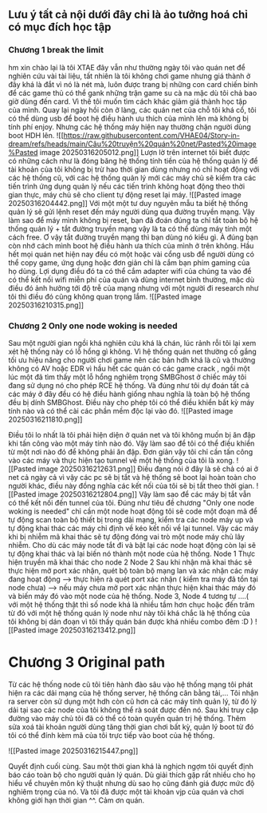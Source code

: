 
## Lưu ý tất cả nội dưới đây chỉ là ảo tưởng hoá chỉ có mục đích học tập

### Chương 1 break the limit 

hm xin chào lại là tôi XTAE đây  vẫn như thường ngày tôi vào quán net để nghiên cứu vài tài liệu, tất nhiên là tôi không chơi game nhưng giá thành ở đây khá là đắt vì nó là nét mà, luôn được trang bị những con card chiến binh để các game thủ có thể gank những trận game su cà na mặc dù tôi chả bao giờ dùng đến card. Vì thế tôi muốn tìm cách khác giảm giá thành học tập của mình. Quay lại ngày hồi còn ở làng, các quán net của chỗ tôi khá cổ, tôi có thể dùng usb để boot hệ điều hành ưu thích của mình lên mà không bị tính phí enjoy. Nhưng các hệ thống máy hiện nay thường chặn người dùng boot HDH lên.
![[https://raw.githubusercontent.com/VHAE04/Story-in-dream/refs/heads/main/Câu%20truyện%20quán%20net/Pasted%20image%Pasted image 20250316205012.png]]
 Lượn lờ trên internet tôi biết được có những cách như là đóng băng hệ thống tính tiền của hệ thống quản lý để tài khoản của tôi không bị trừ hao thời gian dùng nhưng nó chỉ hoạt động với các hệ thống cũ, với các hệ thống quản lý mới các máy chủ sẽ kiểm tra các tiến trình ứng dụng quản lý nếu các tiến trình không hoạt động theo thời gian thực, máy chủ sẽ cho client tự động reset lại máy.
![[Pasted image 20250316204442.png]]
Với một một tư duy nguyên mẫu ta biết hệ thống quản lý sẽ gửi lệnh reset đến máy người dùng qua đường truyền mạng. Vậy làm sao để máy mình không bị reset, bạn đã đoán đúng ta chỉ tắt toàn bộ hệ thống quản lý + tắt đường truyền mạng vậy là ta có thể dùng máy tính một cách free.
Ơ vậy tắt đường truyền mạng thì bạn dùng nó kiểu gì. À đúng bạn còn nhớ cách mình boot hệ điều hành ưa thích của mình ở trên không. Hầu hết mọi quán net hiện nay đều có một hoặc vài cổng usb để người dùng có thể copy game, ứng dụng hoặc đơn giản chỉ là cắm bạn phím gaming của họ dùng. Lợi dụng điều đó ta có thể cắm adapter wifi của chúng ta vào để có thể kết nối wifi miễn phí của quán và dùng internet bình thường, mặc dù điều đó ảnh hưởng tới độ trễ của mạng nhưng với một người đi research như tôi thì điều đó cũng không quan trọng lắm.
![[Pasted image 20250316210315.png]]

### Chương 2 Only one node woking is needed

Sau một người gian ngồi khá nghiên cứu khá là chán, lúc rảnh rỗi tôi lại xem xét hệ thống này có lỗ hổng gì không. Vì hệ thống quán net thường cố gắng tối ưu hiệu năng cho người chơi game nên các bản hdh khá là cũ và thường không có AV hoặc EDR vì hầu hết các quán có các game crack , ngồi một lúc một đã tìm thấy một lỗ hổng nghiêm trọng SMBGhost ở chiếc máy tôi đang sử dụng nó cho phép RCE hệ thống. Và đúng như tôi dự đoán tất cả các máy ở đây đều có hệ điều hành giống nhau nghĩa là toàn bộ hệ thống đều bị dính SMBGhost. Điều này cho phép tôi có thể điều khiển bất kỳ máy tính nào và có thể cài các phần mềm độc lại vào đó.
![[Pasted image 20250316211810.png]]

Điều tôi lo nhất là tôi phải hiện diện ở quán net và tôi không muốn bị ăn đập khi tấn công vào một máy tính nào đó. Vậy làm sao để tôi có thể điều khiển từ một nơi nào đó để không phải ăn đập. Đơn giản vậy tôi chỉ cần tấn công vào các máy và thực hiện tạo tunnel về một hệ thống của tôi là xong.
![[Pasted image 20250316212631.png]]
Điều đang nói ở đây là sẽ chả có ai ở net cả ngày cả vì vậy các pc sẽ bị tắt và hệ thống sẽ boot lại hoàn toàn cho người khác, điều này đồng nghĩa các kết nối của tôi sẽ bị tắt theo thời gian.
![[Pasted image 20250316212804.png]]
Vậy làm sao để các máy bị tắt vẫn có thể kết nối đến tunnel của tôi. Đúng như tiêu đề chương "Only one node woking is needed" chỉ cần một node hoạt động tôi sẽ code một đoạn mã để tự động scan toàn bộ thiết bị trong dải mạng, kiểm tra các node máy up và tự động khai thác các máy chỉ định về kéo kết nối về lại tunnel. Vậy các máy khi bị nhiễm mã khai thác sẽ tự động đóng vai trò một node máy chủ lây nhiễm. Cho dù các máy node tắt đi và bật lại các node hoạt động còn lại sẽ tự động khai thác và lại biến nó thành một node của hệ thống.
Node 1 Thực hiện truyền mã khai thác cho node 2
Node 2 Sau khi nhận mã khai thác sẽ thực hiện mở port xác nhận, quét bộ toàn bộ mạng lan và xác nhận các máy đang hoạt động --> thực hiện rà quét port xác nhận ( kiểm tra máy đã tồn tại node chưa) --> nếu máy chưa mở port xác nhận thực hiện khai thác máy đó và biến máy đó vào một node của hệ thống.
Node 3, Node 4 tương tự
....( với một hệ thống thật thì số node khá là nhiều tầm hơn chục hoặc đến trăm từ đó với một hệ thống quán lý node như này tôi khá chắc là hệ thống của tôi không bị dán đoạn vì tôi thấy quán bán được khá nhiều combo đêm :D )
![[Pasted image 20250316213412.png]]

# Chương 3 Original path

Từ các hệ thống node cũ tôi tiên hành đào sâu vào hệ thống mạng tôi phát hiện ra các dải mạng của hệ thống server, hệ thống cân bằng tải,...
Tôi nhận ra server còn sử dụng một hdh còn cũ hơn cả các máy tính quản lý, từ đó lý dải tại sao các node của tôi không thể rà soát được đến nó.
Sau khi truy cập đường vào máy chủ tôi đã có thể có toàn quyền quản trị hệ thống. Thêm sửa xoá tài khoản người dùng tăng thời gian chơi bất kỳ, quản lý boot từ đó tôi có thể đính kèm mã của tôi trực tiếp vào boot của hệ thống.

![[Pasted image 20250316215447.png]]

Quyết định cuối cùng. 
Sau một thời gian khá là nghịch ngợm tôi quyết định báo cáo toàn bộ cho người quản lý quán. Dù giải thích gặp rất nhiều cho họ hiểu vể chuyên môn kỹ thuật nhưng dù sao họ cũng đánh giá được mức độ nghiêm trọng của nó. Và tôi đã được một tài khoản vjp của quán và chơi không giới hạn thời gian ^^. Cảm ơn quán.

